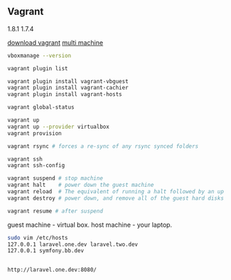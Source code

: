 Vagrant
-

1.8.1
1.7.4

[download vagrant](https://www.vagrantup.com/downloads.html)
[multi machine](https://www.vagrantup.com/docs/multi-machine/)

````sh
vboxmanage --version
````

````sh
vagrant plugin list

vagrant plugin install vagrant-vbguest
vagrant plugin install vagrant-cachier
vagrant plugin install vagrant-hosts
````

````sh
vagrant global-status

vagrant up
vagrant up --provider virtualbox
vagrant provision

vagrant rsync # forces a re-sync of any rsync synced folders

vagrant ssh
vagrant ssh-config

vagrant suspend # stop machine
vagrant halt    # power down the guest machine
vagrant reload  # The equivalent of running a halt followed by an up
vagrant destroy # power down, and remove all of the guest hard disks

vagrant resume # after suspend
````

guest machine - virtual box.
host machine - your laptop.

````sh
sudo vim /etc/hosts
127.0.0.1 laravel.one.dev laravel.two.dev
127.0.0.1 symfony.bb.dev


http://laravel.one.dev:8080/
````
